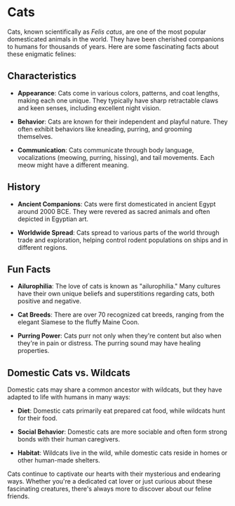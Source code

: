 # Cats

Cats, known scientifically as *Felis catus*, are one of the most popular domesticated animals in the world. They have been cherished companions to humans for thousands of years. Here are some fascinating facts about these enigmatic felines:

## Characteristics

- **Appearance**: Cats come in various colors, patterns, and coat lengths, making each one unique. They typically have sharp retractable claws and keen senses, including excellent night vision.

- **Behavior**: Cats are known for their independent and playful nature. They often exhibit behaviors like kneading, purring, and grooming themselves.

- **Communication**: Cats communicate through body language, vocalizations (meowing, purring, hissing), and tail movements. Each meow might have a different meaning.

## History

- **Ancient Companions**: Cats were first domesticated in ancient Egypt around 2000 BCE. They were revered as sacred animals and often depicted in Egyptian art.

- **Worldwide Spread**: Cats spread to various parts of the world through trade and exploration, helping control rodent populations on ships and in different regions.

## Fun Facts

- **Ailurophilia**: The love of cats is known as "ailurophilia." Many cultures have their own unique beliefs and superstitions regarding cats, both positive and negative.

- **Cat Breeds**: There are over 70 recognized cat breeds, ranging from the elegant Siamese to the fluffy Maine Coon.

- **Purring Power**: Cats purr not only when they're content but also when they're in pain or distress. The purring sound may have healing properties.

## Domestic Cats vs. Wildcats

Domestic cats may share a common ancestor with wildcats, but they have adapted to life with humans in many ways:

- **Diet**: Domestic cats primarily eat prepared cat food, while wildcats hunt for their food.

- **Social Behavior**: Domestic cats are more sociable and often form strong bonds with their human caregivers.

- **Habitat**: Wildcats live in the wild, while domestic cats reside in homes or other human-made shelters.

Cats continue to captivate our hearts with their mysterious and endearing ways. Whether you're a dedicated cat lover or just curious about these fascinating creatures, there's always more to discover about our feline friends.
